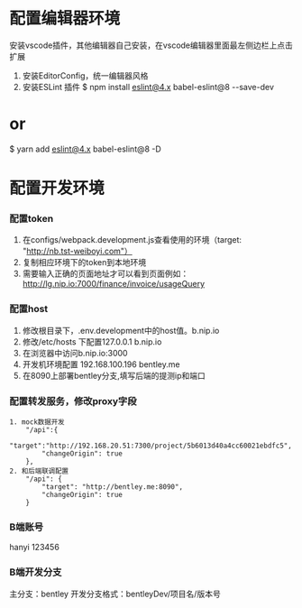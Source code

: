 # 配置编辑器环境
安装vscode插件，其他编辑器自己安装，在vscode编辑器里面最左侧边栏上点击扩展
1. 安装EditorConfig，统一编辑器风格
2. 安装ESLint 插件
$ npm install eslint@4.x babel-eslint@8 --save-dev
# or
$ yarn add eslint@4.x babel-eslint@8 -D

# 配置开发环境

### 配置token
1. 在configs/webpack.development.js查看使用的环境（target: "http://nb.tst-weiboyi.com"）
2. 复制相应环境下的token到本地环境
3. 需要输入正确的页面地址才可以看到页面例如：http://lg.nip.io:7000/finance/invoice/usageQuery
   
### 配置host
1. 修改根目录下，.env.development中的host值。b.nip.io
2. 修改/etc/hosts 下配置127.0.0.1 b.nip.io
3. 在浏览器中访问b.nip.io:3000
4. 开发机环境配置 192.168.100.196 bentley.me
5. 在8090上部署bentley分支,填写后端的提测ip和端口

### 配置转发服务，修改proxy字段
    1. mock数据开发
        "/api":{
            "target":"http://192.168.20.51:7300/project/5b6013d40a4cc60021ebdfc5",
            "changeOrigin": true
        },
    2. 和后端联调配置
        "/api": {
			"target": "http://bentley.me:8090",
			"changeOrigin": true
		}

### B端账号
hanyi 123456

### B端开发分支
主分支：bentley
开发分支格式：bentleyDev/项目名/版本号








